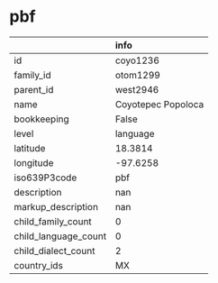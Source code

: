 # pbf
|                      | info               |
|:---------------------|:-------------------|
| id                   | coyo1236           |
| family_id            | otom1299           |
| parent_id            | west2946           |
| name                 | Coyotepec Popoloca |
| bookkeeping          | False              |
| level                | language           |
| latitude             | 18.3814            |
| longitude            | -97.6258           |
| iso639P3code         | pbf                |
| description          | nan                |
| markup_description   | nan                |
| child_family_count   | 0                  |
| child_language_count | 0                  |
| child_dialect_count  | 2                  |
| country_ids          | MX                 |